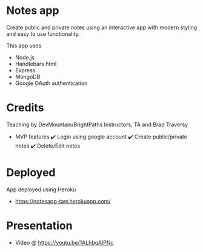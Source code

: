 # Notes app

Create public and private notes using an interactive app with modern styling and easy to use functionality.

This app uses 
- Node.js
- Handlebars html
- Express
- MongoDB
- Google OAuth authentication


# Credits

Teaching by DevMountain/BrightPaths Instructors, TA and Brad Traversy


- MVP features
    ✔️ Login using google account
    ✔️ Create public/private notes
    ✔️ Delete/Edit notes


# Deployed

App deployed using Heroku

- https://notesapp-taw.herokuapp.com/


# Presentation

- Video @ https://youtu.be/1ALhbqAlPNc
